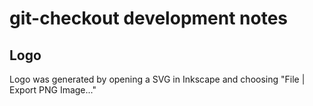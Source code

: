 # git-checkout development notes

## Logo

Logo was generated by opening a SVG in Inkscape and choosing "File | Export PNG Image..."
